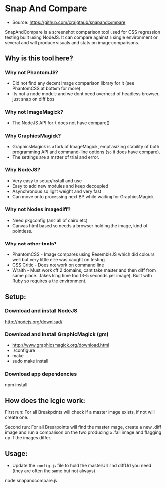 # Snap And Compare

 * Source: https://github.com/craigtaub/snapandcompare

SnapAndCompare is a screenshot comparison tool used for CSS regression testing built using NodeJS.
It can compare against a single environment or several and will produce visuals and stats on image comparisons.

## Why is this tool here?

### Why not PhantomJS?
- Did not find any decent image comparison library for it (see PhantomCSS at bottom for more)
- Its not a node module and we dont need overhead of headless browser, just snap on diff bps.

### Why not ImageMagick?
- The NodeJS API for it does not have compare()

### Why GraphicsMagick?
- GraphicsMagick is a fork of ImageMagick, emphasizing stability of both programming API and command-line options (so it does have compare). 
- The settings are a matter of trial and error.

### Why NodeJS?
- Very easy to setup/install and use
- Easy to add new modules and keep decoupled
- Asynchronous so light weight and very fast
- Can move onto processing next BP while waiting for GraphicsMagick

### Why not Nodes imagediff?
- Need pkgconfig (and all of cairo etc)
- Canvas html based so needs a browser holding the image, kind of pointless.

### Why not other tools?
- PhantomCSS - Image compares using ResembleJS which did colours well but very little else was caught on testing
- CSS Critic - Does not work on command line
- Wraith - Must work off 2 domains, cant take master and then diff from same place...takes long time too (3-5 seconds per image). Built with Ruby so requires a the environment.

## Setup:

### Download and install NodeJS
http://nodejs.org/download/

### Download and install GraphicMagick (gm)
- http://www.graphicsmagick.org/download.html 
- ./configure
- make
- sudo make install

### Download app dependencies
npm install

## How does the logic work:

First run:
For all Breakpoints will check if a master image exists, if not will create one.

Second run:
For all Breakpoints will find the master image, create a new .diff image and run a comparison on the two producing a .fail image and flagging up if the images differ.

## Usage:
- Update the `config.js` file to hold the masterUrl and diffUrl you need (they are often the same but not always)

node snapandcompare.js 
